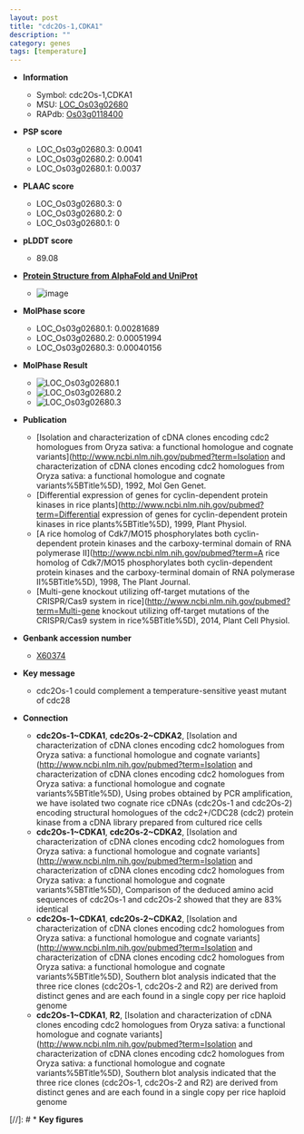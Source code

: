 ```yaml
---
layout: post
title: "cdc2Os-1,CDKA1"
description: ""
category: genes
tags: [temperature]
---
```


* **Information**  
    + Symbol: cdc2Os-1,CDKA1  
    + MSU: [LOC_Os03g02680](http://rice.plantbiology.msu.edu/cgi-bin/ORF_infopage.cgi?orf=LOC_Os03g02680)  
    + RAPdb: [Os03g0118400](http://rapdb.dna.affrc.go.jp/viewer/gbrowse_details/irgsp1?name=Os03g0118400)  

* **PSP score**  
    + LOC_Os03g02680.3: 0.0041 
    + LOC_Os03g02680.2: 0.0041 
    + LOC_Os03g02680.1: 0.0037 

* **PLAAC score**  
    + LOC_Os03g02680.3: 0 
    + LOC_Os03g02680.2: 0 
    + LOC_Os03g02680.1: 0 

* **pLDDT score**
    + 89.08

* **[Protein Structure from AlphaFold and UniProt](https://www.uniprot.org/uniprotkb/P29618/entry#structure)**
    + ![image](https://ricepsp.github.io/images/P/AF-P29618-F1.png)

* **MolPhase score**
    + LOC_Os03g02680.1: 0.00281689
    + LOC_Os03g02680.2: 0.00051994
    + LOC_Os03g02680.3: 0.00040156

* **MolPhase Result**
    + ![LOC_Os03g02680.1](https://304243504.github.io/Pictures/LOC_Os03g/LOC_Os03g02680.1.png)
    + ![LOC_Os03g02680.2](https://304243504.github.io/Pictures/LOC_Os03g/LOC_Os03g02680.2.png)
    + ![LOC_Os03g02680.3](https://304243504.github.io/Pictures/LOC_Os03g/LOC_Os03g02680.3.png)

* **Publication**  
    + [Isolation and characterization of cDNA clones encoding cdc2 homologues from Oryza sativa: a functional homologue and cognate variants](http://www.ncbi.nlm.nih.gov/pubmed?term=Isolation and characterization of cDNA clones encoding cdc2 homologues from Oryza sativa: a functional homologue and cognate variants%5BTitle%5D), 1992, Mol Gen Genet.
    + [Differential expression of genes for cyclin-dependent protein kinases in rice plants](http://www.ncbi.nlm.nih.gov/pubmed?term=Differential expression of genes for cyclin-dependent protein kinases in rice plants%5BTitle%5D), 1999, Plant Physiol.
    + [A rice homolog of Cdk7/MO15 phosphorylates both cyclin-dependent protein kinases and the carboxy-terminal domain of RNA polymerase II](http://www.ncbi.nlm.nih.gov/pubmed?term=A rice homolog of Cdk7/MO15 phosphorylates both cyclin-dependent protein kinases and the carboxy-terminal domain of RNA polymerase II%5BTitle%5D), 1998, The Plant Journal.
    + [Multi-gene knockout utilizing off-target mutations of the CRISPR/Cas9 system in rice](http://www.ncbi.nlm.nih.gov/pubmed?term=Multi-gene knockout utilizing off-target mutations of the CRISPR/Cas9 system in rice%5BTitle%5D), 2014, Plant Cell Physiol.

* **Genbank accession number**  
    + [X60374](http://www.ncbi.nlm.nih.gov/nuccore/X60374)

* **Key message**  
    + cdc2Os-1 could complement a temperature-sensitive yeast mutant of cdc28

* **Connection**  
    + __cdc2Os-1~CDKA1__, __cdc2Os-2~CDKA2__, [Isolation and characterization of cDNA clones encoding cdc2 homologues from Oryza sativa: a functional homologue and cognate variants](http://www.ncbi.nlm.nih.gov/pubmed?term=Isolation and characterization of cDNA clones encoding cdc2 homologues from Oryza sativa: a functional homologue and cognate variants%5BTitle%5D), Using probes obtained by PCR amplification, we have isolated two cognate rice cDNAs (cdc2Os-1 and cdc2Os-2) encoding structural homologues of the cdc2+/CDC28 (cdc2) protein kinase from a cDNA library prepared from cultured rice cells
    + __cdc2Os-1~CDKA1__, __cdc2Os-2~CDKA2__, [Isolation and characterization of cDNA clones encoding cdc2 homologues from Oryza sativa: a functional homologue and cognate variants](http://www.ncbi.nlm.nih.gov/pubmed?term=Isolation and characterization of cDNA clones encoding cdc2 homologues from Oryza sativa: a functional homologue and cognate variants%5BTitle%5D), Comparison of the deduced amino acid sequences of cdc2Os-1 and cdc2Os-2 showed that they are 83% identical
    + __cdc2Os-1~CDKA1__, __cdc2Os-2~CDKA2__, [Isolation and characterization of cDNA clones encoding cdc2 homologues from Oryza sativa: a functional homologue and cognate variants](http://www.ncbi.nlm.nih.gov/pubmed?term=Isolation and characterization of cDNA clones encoding cdc2 homologues from Oryza sativa: a functional homologue and cognate variants%5BTitle%5D), Southern blot analysis indicated that the three rice clones (cdc2Os-1, cdc2Os-2 and R2) are derived from distinct genes and are each found in a single copy per rice haploid genome
    + __cdc2Os-1~CDKA1__, __R2__, [Isolation and characterization of cDNA clones encoding cdc2 homologues from Oryza sativa: a functional homologue and cognate variants](http://www.ncbi.nlm.nih.gov/pubmed?term=Isolation and characterization of cDNA clones encoding cdc2 homologues from Oryza sativa: a functional homologue and cognate variants%5BTitle%5D), Southern blot analysis indicated that the three rice clones (cdc2Os-1, cdc2Os-2 and R2) are derived from distinct genes and are each found in a single copy per rice haploid genome

[//]: # * **Key figures**  


